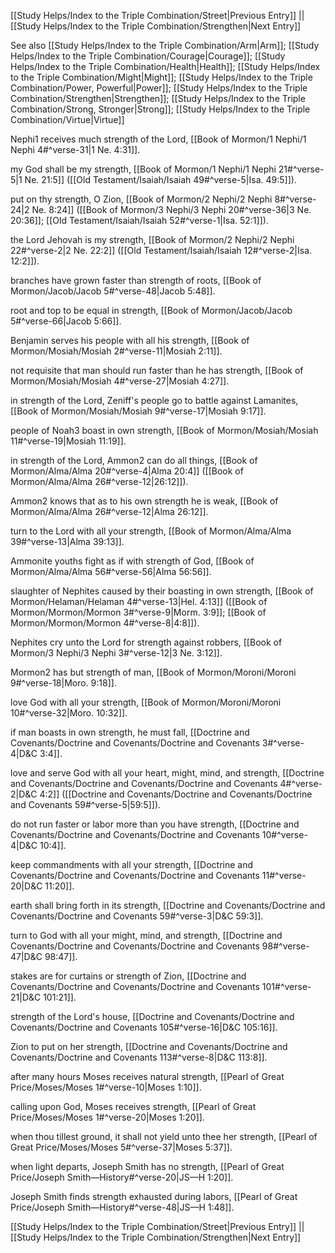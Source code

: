 [[Study Helps/Index to the Triple Combination/Street|Previous Entry]]  ||  [[Study Helps/Index to the Triple Combination/Strengthen|Next Entry]]

 See also [[Study Helps/Index to the Triple Combination/Arm|Arm]]; [[Study Helps/Index to the Triple Combination/Courage|Courage]]; [[Study Helps/Index to the Triple Combination/Health|Health]]; [[Study Helps/Index to the Triple Combination/Might|Might]]; [[Study Helps/Index to the Triple Combination/Power, Powerful|Power]]; [[Study Helps/Index to the Triple Combination/Strengthen|Strengthen]]; [[Study Helps/Index to the Triple Combination/Strong, Stronger|Strong]]; [[Study Helps/Index to the Triple Combination/Virtue|Virtue]]

 Nephi1 receives much strength of the Lord, [[Book of Mormon/1 Nephi/1 Nephi 4#^verse-31|1 Ne. 4:31]].

 my God shall be my strength, [[Book of Mormon/1 Nephi/1 Nephi 21#^verse-5|1 Ne. 21:5]] ([[Old Testament/Isaiah/Isaiah 49#^verse-5|Isa. 49:5]]).

 put on thy strength, O Zion, [[Book of Mormon/2 Nephi/2 Nephi 8#^verse-24|2 Ne. 8:24]] ([[Book of Mormon/3 Nephi/3 Nephi 20#^verse-36|3 Ne. 20:36]]; [[Old Testament/Isaiah/Isaiah 52#^verse-1|Isa. 52:1]]).

 the Lord Jehovah is my strength, [[Book of Mormon/2 Nephi/2 Nephi 22#^verse-2|2 Ne. 22:2]] ([[Old Testament/Isaiah/Isaiah 12#^verse-2|Isa. 12:2]]).

 branches have grown faster than strength of roots, [[Book of Mormon/Jacob/Jacob 5#^verse-48|Jacob 5:48]].

 root and top to be equal in strength, [[Book of Mormon/Jacob/Jacob 5#^verse-66|Jacob 5:66]].

 Benjamin serves his people with all his strength, [[Book of Mormon/Mosiah/Mosiah 2#^verse-11|Mosiah 2:11]].

 not requisite that man should run faster than he has strength, [[Book of Mormon/Mosiah/Mosiah 4#^verse-27|Mosiah 4:27]].

 in strength of the Lord, Zeniff's people go to battle against Lamanites, [[Book of Mormon/Mosiah/Mosiah 9#^verse-17|Mosiah 9:17]].

 people of Noah3 boast in own strength, [[Book of Mormon/Mosiah/Mosiah 11#^verse-19|Mosiah 11:19]].

 in strength of the Lord, Ammon2 can do all things, [[Book of Mormon/Alma/Alma 20#^verse-4|Alma 20:4]] ([[Book of Mormon/Alma/Alma 26#^verse-12|26:12]]).

 Ammon2 knows that as to his own strength he is weak, [[Book of Mormon/Alma/Alma 26#^verse-12|Alma 26:12]].

 turn to the Lord with all your strength, [[Book of Mormon/Alma/Alma 39#^verse-13|Alma 39:13]].

 Ammonite youths fight as if with strength of God, [[Book of Mormon/Alma/Alma 56#^verse-56|Alma 56:56]].

 slaughter of Nephites caused by their boasting in own strength, [[Book of Mormon/Helaman/Helaman 4#^verse-13|Hel. 4:13]] ([[Book of Mormon/Mormon/Mormon 3#^verse-9|Morm. 3:9]]; [[Book of Mormon/Mormon/Mormon 4#^verse-8|4:8]]).

 Nephites cry unto the Lord for strength against robbers, [[Book of Mormon/3 Nephi/3 Nephi 3#^verse-12|3 Ne. 3:12]].

 Mormon2 has but strength of man, [[Book of Mormon/Moroni/Moroni 9#^verse-18|Moro. 9:18]].

 love God with all your strength, [[Book of Mormon/Moroni/Moroni 10#^verse-32|Moro. 10:32]].

 if man boasts in own strength, he must fall, [[Doctrine and Covenants/Doctrine and Covenants/Doctrine and Covenants 3#^verse-4|D&C 3:4]].

 love and serve God with all your heart, might, mind, and strength, [[Doctrine and Covenants/Doctrine and Covenants/Doctrine and Covenants 4#^verse-2|D&C 4:2]] ([[Doctrine and Covenants/Doctrine and Covenants/Doctrine and Covenants 59#^verse-5|59:5]]).

 do not run faster or labor more than you have strength, [[Doctrine and Covenants/Doctrine and Covenants/Doctrine and Covenants 10#^verse-4|D&C 10:4]].

 keep commandments with all your strength, [[Doctrine and Covenants/Doctrine and Covenants/Doctrine and Covenants 11#^verse-20|D&C 11:20]].

 earth shall bring forth in its strength, [[Doctrine and Covenants/Doctrine and Covenants/Doctrine and Covenants 59#^verse-3|D&C 59:3]].

 turn to God with all your might, mind, and strength, [[Doctrine and Covenants/Doctrine and Covenants/Doctrine and Covenants 98#^verse-47|D&C 98:47]].

 stakes are for curtains or strength of Zion, [[Doctrine and Covenants/Doctrine and Covenants/Doctrine and Covenants 101#^verse-21|D&C 101:21]].

 strength of the Lord's house, [[Doctrine and Covenants/Doctrine and Covenants/Doctrine and Covenants 105#^verse-16|D&C 105:16]].

 Zion to put on her strength, [[Doctrine and Covenants/Doctrine and Covenants/Doctrine and Covenants 113#^verse-8|D&C 113:8]].

 after many hours Moses receives natural strength, [[Pearl of Great Price/Moses/Moses 1#^verse-10|Moses 1:10]].

 calling upon God, Moses receives strength, [[Pearl of Great Price/Moses/Moses 1#^verse-20|Moses 1:20]].

 when thou tillest ground, it shall not yield unto thee her strength, [[Pearl of Great Price/Moses/Moses 5#^verse-37|Moses 5:37]].

 when light departs, Joseph Smith has no strength, [[Pearl of Great Price/Joseph Smith—History#^verse-20|JS—H 1:20]].

 Joseph Smith finds strength exhausted during labors, [[Pearl of Great Price/Joseph Smith—History#^verse-48|JS—H 1:48]].

[[Study Helps/Index to the Triple Combination/Street|Previous Entry]]  ||  [[Study Helps/Index to the Triple Combination/Strengthen|Next Entry]]